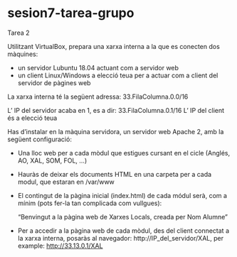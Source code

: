 # sesion7-tarea-grupo
Tarea 2

Utilitzant VirtualBox, prepara una xarxa interna a la que es conecten dos màquines:

- un servidor Lubuntu 18.04 actuant com a servidor web
- un client Linux/Windows a elecció teua per a actuar com a client del servidor de pàgines web

La xarxa interna té la següent adressa:   33.FilaColumna.0.0/16

L’ IP del servidor acaba en 1, es a dir: 33.FilaColumna.0.1/16
L’ IP del client és a elecció teua

Has d’instalar en la màquina servidora, un servidor web Apache 2, amb la següent configuració: 

- Una lloc web per a cada mòdul que estigues cursant en el cicle (Anglés, AO, XAL, SOM, FOL, …)

- Hauràs de deixar els documents HTML en una carpeta per a cada modul, que estaran en /var/www

- El contingut de la pàgina inicial (index.html) de cada módul serà, com a mínim (pots fer-la tan complicada com vullgues):

	“Benvingut a la pàgina web de Xarxes Locals, creada per Nom Alumne”

- Per a accedir a la pàgina web de cada mòdul, des del client connectat a la xarxa interna, posaràs al navegador: http://IP_del_servidor/XAL, per example:  http://33.13.0.1/XAL
